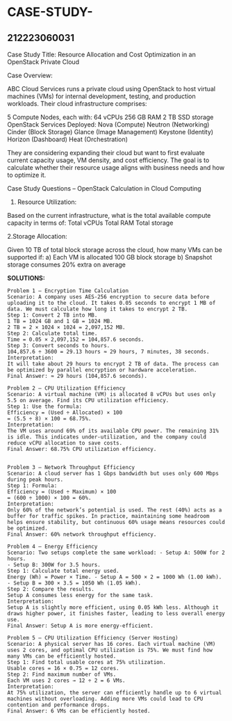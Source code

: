 
# CASE-STUDY-
## 212223060031

Case Study Title: Resource Allocation and Cost Optimization in an OpenStack Private Cloud

Case Overview:

ABC Cloud Services runs a private cloud using OpenStack to host virtual machines (VMs) for internal development, testing, and production workloads. Their cloud infrastructure comprises:

5 Compute Nodes, each with:
64 vCPUs
256 GB RAM
2 TB SSD storage
OpenStack Services Deployed:
Nova (Compute)
Neutron (Networking)
Cinder (Block Storage)
Glance (Image Management)
Keystone (Identity)
Horizon (Dashboard)
Heat (Orchestration)

They are considering expanding their cloud but want to first evaluate current capacity usage, VM density, and cost efficiency. The goal is to calculate whether their resource usage aligns with business needs and how to optimize it.

Case Study Questions – OpenStack Calculation in Cloud Computing

1. Resource Utilization:

Based on the current infrastructure, what is the total available compute capacity in terms of:
Total vCPUs
Total RAM
Total storage

2.Storage Allocation:

Given 10 TB of total block storage across the cloud, how many VMs can be supported if:
a) Each VM is allocated 100 GB block storage
b) Snapshot storage consumes 20% extra on average

**SOLUTIONS:**
```
Problem 1 — Encryption Time Calculation
Scenario: A company uses AES-256 encryption to secure data before uploading it to the cloud. It takes 0.05 seconds to encrypt 1 MB of data. We must calculate how long it takes to encrypt 2 TB.
Step 1: Convert 2 TB into MB.
1 TB = 1024 GB and 1 GB = 1024 MB.
2 TB = 2 × 1024 × 1024 = 2,097,152 MB.
Step 2: Calculate total time.
Time = 0.05 × 2,097,152 = 104,857.6 seconds.
Step 3: Convert seconds to hours.
104,857.6 ÷ 3600 = 29.13 hours ≈ 29 hours, 7 minutes, 38 seconds.
Interpretation:
It will take about 29 hours to encrypt 2 TB of data. The process can be optimized by parallel encryption or hardware acceleration.
Final Answer: ≈ 29 hours (104,857.6 seconds).

Problem 2 — CPU Utilization Efficiency
Scenario: A virtual machine (VM) is allocated 8 vCPUs but uses only 5.5 on average. Find its CPU utilization efficiency.
Step 1: Use the formula:
Efficiency = (Used ÷ Allocated) × 100
= (5.5 ÷ 8) × 100 = 68.75%.
Interpretation:
The VM uses around 69% of its available CPU power. The remaining 31% is idle. This indicates under-utilization, and the company could reduce vCPU allocation to save costs.
Final Answer: 68.75% CPU utilization efficiency.


Problem 3 — Network Throughput Efficiency
Scenario: A cloud server has 1 Gbps bandwidth but uses only 600 Mbps during peak hours.
Step 1: Formula:
Efficiency = (Used ÷ Maximum) × 100
= (600 ÷ 1000) × 100 = 60%.
Interpretation:
Only 60% of the network’s potential is used. The rest (40%) acts as a buffer for traffic spikes. In practice, maintaining some headroom helps ensure stability, but continuous 60% usage means resources could be optimized.
Final Answer: 60% network throughput efficiency.

Problem 4 — Energy Efficiency
Scenario: Two setups complete the same workload: - Setup A: 500W for 2 hours.
- Setup B: 300W for 3.5 hours.
Step 1: Calculate total energy used.
Energy (Wh) = Power × Time. - Setup A = 500 × 2 = 1000 Wh (1.00 kWh). - Setup B = 300 × 3.5 = 1050 Wh (1.05 kWh).
Step 2: Compare the results.
Setup A consumes less energy for the same task.
Interpretation:
Setup A is slightly more efficient, using 0.05 kWh less. Although it draws higher power, it finishes faster, leading to less overall energy use.
Final Answer: Setup A is more energy-efficient.

Problem 5 — CPU Utilization Efficiency (Server Hosting)
Scenario: A physical server has 16 cores. Each virtual machine (VM) uses 2 cores, and optimal CPU utilization is 75%. We must find how many VMs can be efficiently hosted.
Step 1: Find total usable cores at 75% utilization.
Usable cores = 16 × 0.75 = 12 cores.
Step 2: Find maximum number of VMs.
Each VM uses 2 cores → 12 ÷ 2 = 6 VMs.
Interpretation:
At 75% utilization, the server can efficiently handle up to 6 virtual machines without overloading. Adding more VMs could lead to CPU contention and performance drops.
Final Answer: 6 VMs can be efficiently hosted.
```
